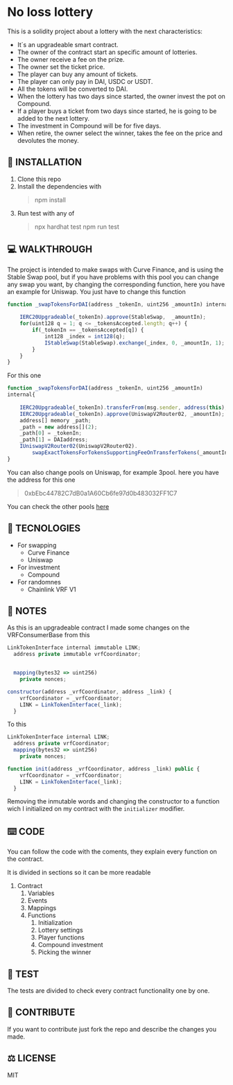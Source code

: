 # No loss lottery

This is a solidity project about a lottery with the next characteristics:

* It´s an upgradeable smart contract.
* The owner of the contract start an specific amount of lotteries.
* The owner receive a fee on the prize.
* The owner set the ticket price.
* The player can buy any amount of tickets.
* The player can only pay in DAI, USDC or USDT.
* All the tokens will be converted to DAI.
* When the lottery has two days since started, the owner invest the pot on Compound.
* If a player buys a ticket from two days since started, he is going to be added to the next lottery.
* The investment in Compound will be for five days.
* When retire, the owner select the winner, takes the fee on the price and devolutes the money.

## :rocket: INSTALLATION

1. Clone this repo
2. Install the dependencies with 
    > npm install
3. Run test with any of
    > npx hardhat test
    > npm run test

## :computer: WALKTHROUGH

The project is intended to make swaps with Curve Finance, and is using the Stable Swap pool, but if you 
have problems with this pool you can change any swap you want, by changing the corresponding function, 
here you have an example for Uniswap. You just have to change this function




``` javascript
function _swapTokensForDAI(address _tokenIn, uint256 _amountIn) internal {
        
    IERC20Upgradeable(_tokenIn).approve(StableSwap,  _amountIn);
    for(uint128 q = 1; q <= _tokensAccepted.length; q++) {
        if(_tokenIn == _tokensAccepted[q]) {
            int128 _index = int128(q);
            IStableSwap(StableSwap).exchange(_index, 0, _amountIn, 1);
        }
    }
}
```

For this one




``` javascript
function _swapTokensForDAI(address _tokenIn, uint256 _amountIn)
internal{
            
    IERC20Upgradeable(_tokenIn).transferFrom(msg.sender, address(this), _amountIn);
    IERC20Upgradeable(_tokenIn).approve(UniswapV2Router02, _amountIn);
    address[] memory _path;
    _path = new address[](2);
    _path[0] = _tokenIn;
    _path[1] = DAIaddress;
    IUniswapV2Router02(UniswapV2Router02).
        swapExactTokensForTokensSupportingFeeOnTransferTokens(_amountIn, 1, _path, address(this), block.timestamp + 1);
}
```

You can also change pools on Uniswap, for example 3pool. here you have the address for this one

> 0xbEbc44782C7dB0a1A60Cb6fe97d0b483032FF1C7

You can check the other pools [here](https://curve.readthedocs.io/ref-addresses.html?highlight=3pool#implementation-contracts)
  
## :floppy_disk: TECNOLOGIES

+ For swapping
    - Curve Finance
    - Uniswap
+ For investment
    - Compound
+ For randomnes
    - Chainlink VRF V1

## :scroll: NOTES

As this is an upgradeable contract I made some changes on the VRFConsumerBase from this



```javascript
LinkTokenInterface internal immutable LINK;
  address private immutable vrfCoordinator;


  mapping(bytes32 => uint256)
    private nonces;

constructor(address _vrfCoordinator, address _link) {
    vrfCoordinator = _vrfCoordinator;
    LINK = LinkTokenInterface(_link);
  }
```

To this




```javascript
LinkTokenInterface internal LINK;
  address private vrfCoordinator;
  mapping(bytes32 => uint256)
    private nonces;

function init(address _vrfCoordinator, address _link) public {
    vrfCoordinator = _vrfCoordinator;
    LINK = LinkTokenInterface(_link);
  }
```

Removing the inmutable words and changing the constructor to a function wich I initialized
on my contract with the `initializer` modifier.

## :keyboard: CODE

You can follow the code with the coments, they explain every function on the contract.

It is divided in sections so it can be more readable

1. Contract
    1. Variables
    2. Events
    3. Mappings
    4. Functions
        1. Initialization
        2. Lottery settings
        3. Player functions
        4. Compound investment
        5. Picking the winner


## :abacus: TEST

The tests are divided to check every contract functionality one by one.

## :bookmark_tabs: CONTRIBUTE

If you want to contribute just fork the repo and describe the changes you made.

## :balance_scale: LICENSE

MIT







